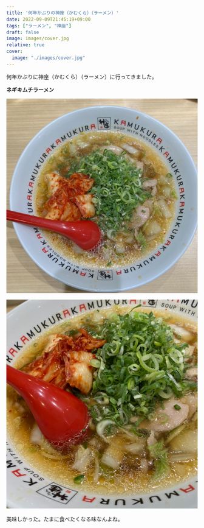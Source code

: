 ```yaml
---
title: '何年かぶりの神座（かむくら）（ラーメン）'
date: 2022-09-09T21:45:19+09:00
tags: ["ラーメン", "神座"]
draft: false
image: images/cover.jpg
relative: true
cover:
  image: "./images/cover.jpg"
---
```


何年かぶりに神座（かむくら）（ラーメン）に行ってきました。

**ネギキムチラーメン**

![cover](images/cover.jpg)

![img.png](images/img2.jpg)

美味しかった。たまに食べたくなる味なんよね。
